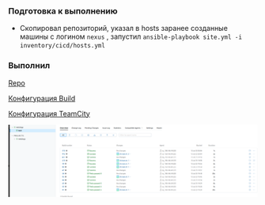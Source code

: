 ### Подготовка к выполнению

- Скопировал репозиторий, указал в hosts заранее созданные машины с логином `nexus` ,  запустил `ansible-playbook site.yml -i inventory/cicd/hosts.yml `

### Выполнил


[Repo](https://github.com/northsilver/example-teamcity)

[Конфигурация Build](https://github.com/northsilver/example-teamcity/blob/master/build.conf)

[Конфигурация TeamCity](https://github.com/northsilver/devOPS_tutorial/blob/master/Files/09-ci-05-teamcity/TeamCity_Backup_20230713_200821.zip)

![Dashboard](https://github.com/northsilver/devOPS_tutorial/blob/master/PICtures/Screenshot%20from%202023-07-13%2023-11-15.png)